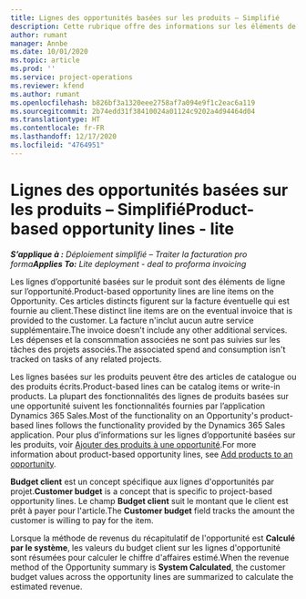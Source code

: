 ```yaml
---
title: Lignes des opportunités basées sur les produits – Simplifié
description: Cette rubrique offre des informations sur les éléments de ligne d’opportunité basée sur des produits dans Project Operations.
author: rumant
manager: Annbe
ms.date: 10/01/2020
ms.topic: article
ms.prod: ''
ms.service: project-operations
ms.reviewer: kfend
ms.author: rumant
ms.openlocfilehash: b826bf3a1320eee2758af7a094e9f1c2eac6a119
ms.sourcegitcommit: 2b74edd31f38410024a01124c9202a4d94464d04
ms.translationtype: HT
ms.contentlocale: fr-FR
ms.lasthandoff: 12/17/2020
ms.locfileid: "4764951"
---
```

# <a name="product-based-opportunity-lines---lite"></a><span data-ttu-id="18e02-103">Lignes des opportunités basées sur les produits – Simplifié</span><span class="sxs-lookup"><span data-stu-id="18e02-103">Product-based opportunity lines - lite</span></span>

<span data-ttu-id="18e02-104">_**S’applique à :** Déploiement simplifié – Traiter la facturation pro forma_</span><span class="sxs-lookup"><span data-stu-id="18e02-104">_**Applies To:** Lite deployment - deal to proforma invoicing_</span></span>

<span data-ttu-id="18e02-105">Les lignes d’opportunité basées sur le produit sont des éléments de ligne sur l’opportunité.</span><span class="sxs-lookup"><span data-stu-id="18e02-105">Product-based opportunity lines are line items on the Opportunity.</span></span> <span data-ttu-id="18e02-106">Ces articles distincts figurent sur la facture éventuelle qui est fournie au client.</span><span class="sxs-lookup"><span data-stu-id="18e02-106">These distinct line items are on the eventual invoice that is provided to the customer.</span></span> <span data-ttu-id="18e02-107">La facture n'inclut aucun autre service supplémentaire.</span><span class="sxs-lookup"><span data-stu-id="18e02-107">The invoice doesn't include any other additional services.</span></span> <span data-ttu-id="18e02-108">Les dépenses et la consommation associées ne sont pas suivies sur les tâches des projets associés.</span><span class="sxs-lookup"><span data-stu-id="18e02-108">The associated spend and consumption isn't tracked on tasks of any related projects.</span></span>

<span data-ttu-id="18e02-109">Les lignes basées sur les produits peuvent être des articles de catalogue ou des produits écrits.</span><span class="sxs-lookup"><span data-stu-id="18e02-109">Product-based lines can be catalog items or write-in products.</span></span> <span data-ttu-id="18e02-110">La plupart des fonctionnalités des lignes de produits basées sur une opportunité suivent les fonctionnalités fournies par l’application Dynamics 365 Sales.</span><span class="sxs-lookup"><span data-stu-id="18e02-110">Most of the functionality on an Opportunity's product-based lines follows the functionality provided by the Dynamics 365 Sales application.</span></span> <span data-ttu-id="18e02-111">Pour plus d’informations sur les lignes d’opportunité basées sur les produits, voir [Ajouter des produits à une opportunité](https://docs.microsoft.com/dynamics365/sales-enterprise/add-products-opportunity).</span><span class="sxs-lookup"><span data-stu-id="18e02-111">For more information about product-based opportunity lines, see [Add products to an opportunity](https://docs.microsoft.com/dynamics365/sales-enterprise/add-products-opportunity).</span></span>

<span data-ttu-id="18e02-112">**Budget client** est un concept spécifique aux lignes d'opportunités par projet.</span><span class="sxs-lookup"><span data-stu-id="18e02-112">**Customer budget** is a concept that is specific to project-based opportunity lines.</span></span> <span data-ttu-id="18e02-113">Le champ **Budget client** suit le montant que le client est prêt à payer pour l'article.</span><span class="sxs-lookup"><span data-stu-id="18e02-113">The **Customer budget** field tracks the amount the customer is willing to pay for the item.</span></span>

<span data-ttu-id="18e02-114">Lorsque la méthode de revenus du récapitulatif de l'opportunité est **Calculé par le système**, les valeurs du budget client sur les lignes d'opportunité sont résumées pour calculer le chiffre d'affaires estimé.</span><span class="sxs-lookup"><span data-stu-id="18e02-114">When the revenue method of the Opportunity summary is **System Calculated**, the customer budget values across the opportunity lines are summarized to calculate the estimated revenue.</span></span> 


